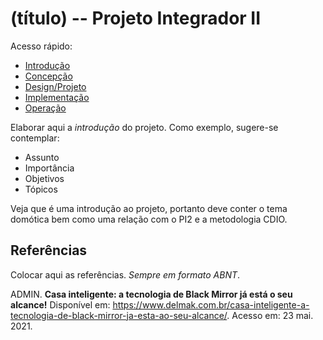 # (título) -- Projeto Integrador II

Acesso rápido:
  - [Introdução](./README.md)
  - [Concepção](./concepcao.md)
  - [Design/Projeto](./desig.md)
  - [Implementação](./implementacao.md)
  - [Operação](./operacao.md)

Elaborar aqui a _introdução_ do projeto. Como exemplo, sugere-se contemplar:

- Assunto
- Importância
- Objetivos
- Tópicos

Veja que é uma introdução ao projeto, portanto deve conter o tema domótica bem como uma relação com o PI2 e a metodologia CDIO.


## Referências

Colocar aqui as referências. _Sempre em formato ABNT_.

ADMIN. **Casa inteligente: a tecnologia de Black Mirror já está o seu alcance!** Disponível em: <https://www.delmak.com.br/casa-inteligente-a-tecnologia-de-black-mirror-ja-esta-ao-seu-alcance/>. Acesso em: 23 mai. 2021.
